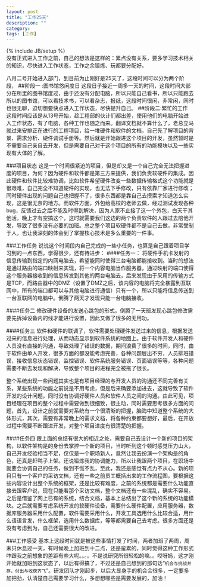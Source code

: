 ```yaml
---
layout: post
title: "工作25天"
description: ""
category: 
tags: [工作]
---
```

{% include JB/setup %}  
没有正式进入工作之前，自己的想法是这样的：累点没有关系，要多学习技术相关的知识，尽快进入工作状态，工作之余锻炼、玩都要分配好。  

八月二号开始进入部门，到目前为止刚好是25天了，这段时间可以分为两个阶段，
##阶段一 :图书馆悠闲度日
这段日子接近一周多一天的时间，这段时间大部分在所里的图书馆度过，由于还没有分配电脑，所以只能自己看书，所以只能跑去所以的图书馆，可以看技术书，可以看杂志，报纸，这段时间很闲，非常闲，同时也很无聊，迫切想要快点进入工作状态，尽快提升自己。
##阶段二:繁忙的工作
这段时间应该是从13号开始，趁工程部的伙计们都出差，使用他们的电脑开始进入工作状态，有了电脑，各种工作也随之而来。翻译文档就不算什么了，老总立马就过来安排正在进行的工程项目，给一堆硬件和软件的文档，自己先了解项目的背景、需求分析、硬件调试手册等。然后就是开始跟进这个项目的开发，虽然暂时是不需要自己亲自去开发，但是需要自己对于这个项目的所有的功能模块以及一些实现有大体的了解。    

###项目状态
这是一个时间很紧迫的项目，但是却又是一个自己完全无法把握进度的项目，为何？因为硬件和软件都是第三方来提供，我们负责软硬件的集成。因此硬件和软件比较难协调，比如软件希望硬件改变一些数据传输格式这个功能就是很艰难，自己完全不知道硬件的实现，也无法下手修改，只有依靠厂家进行修改；同时硬件出现的问题自己也把握不了，很多东西都是靠自己去摸索才知道怎么实现，这是很无奈的地方。而软件方面，外包给高校的老师去做，经过测试发现各种bug，反馈过去之后不能及时得到解决，因为人家不止接了这一个外包，白天干其他活，晚上才有空搞这个，这时就需要我们这边的两个负责软件的人跟过去陪他开发，导致了很多没有必要的加班。总之整个项目软硬件都不是自己去做，非常受制于人，也让我深刻的体会到了掌握核心技术是多么重要的一件事。

###工作任务
说说这个时间段内自己完成的一些小任务，也算是自己跟着项目学习到的一点东西，学得很少，还有待进步：
####任务一：
将硬件手机卡发射的信息传输到指定的内网电脑去，希望能同时使得三台电脑都能接收到。当时的想法是通过路由的端口映射来实现，将一个内容电脑当作服务器，通过映射的端口使得这个服务器接收到的信息转发到其他的两台电脑去，后来发现由于采用的传输方式是TCP，而路由器中的DMZ（设置了DMZ之后，该内容的电脑将完全暴露到互联网中，所有的端口都可以与其他电脑进行通信）只有一个，所以只能将信息传送到一台互联网的电脑中。倒腾了两天才发现只能一台电脑接收。

####任务二
修改硬件设备的发送心跳包的形式，倒腾了一天班发现心跳包修改需要先拆掉设备内的线才能进行设置，因此又做了很多的无用功。  

####任务三
软件和硬件的联调了，软件需要处理硬件发送过来的信息，根据发送过来的信息进行处理，从而动态显示到软件系统的地图上。由于软件开发人和硬件人员没有直接的沟通，导致处理了错误的数据，期间浪费了很多的时间，同时，由于软件由单人开发，很多方面的都没能考虑完善，各种问题层出不穷，人员排班错误，接收信息状态错误，监控错误、软件系统服务错误、页面错误等等，各种问题需要不断去发现和解决，导致整个项目的进程完全被拖了很长。  

整个系统出现一些问题其实也是有项目经理的与开发人员的沟通还不同完善有关系，某些系统的功能之前说是不用考虑，但是后来确要添加进去，这就导致了软件开发的设计问题，同时没有协调好硬件人员和软件人员之间的沟通。由此可见，项目经理在项目的整个过程中需要做到很细致，很主动，同时需要思考很多方面的问题，首先，设计之前就需要对系统有一个很清晰的把握，脑海中知道整个系统的大体形式，其次，需要有非常晚上的需求文档，将各种约束都要想好，最后，在开放过程中需要不断跟进开发，对整个项目进度有很清楚的把握。  

####任务四
跟上面的总结有很大的相近之处，需要自己去设计一个新的项目的架构，以软件架构是的身份去掌控一个新的项目，当时听到这个顿时感觉压力山大，自己开发经验相当不足，仅仅是一个职场新人，竟然让我去扮演一个架构是的角色，还真是赶鸭子上架。还说锻炼我的协调能力，所以让我跟两个项目，在职场中就要会协调自己的任务，做到不慌不乱，至此，我还是感觉有点力不从心。新的项目只有一个客户的采访文档，还有一些之前员工概括出来的工作流程图，要根据这些内容设计出整个系统的框架，还是比较有难度，之前的系统都是需要什么功能直接去跟客户说，现在只能看那个采访文档，整个文档还有一些混乱，确实不容易。之后是借鉴了网上已有的系统，结合文档，基本上总结出了这个新的系统的功能模块。之后就需要考虑系统开发的软硬件设备，需要什么硬件配置，应用服务器，数据库服务器采用什么配置，软件需要采用什么，开发工具选用什么比较合适，用什么语语言发，什么框架，选用什么数据库，等等都需要自己去考虑。很多方面还是没有考虑到为，自己还需要很大的改进。

###工作感受
基本上这段时间就是被这些事情打发了时间，两者加班了两周，周末只休息过一天，有时候晚上加班到十二点，还是蛮累的，同时觉得这种工作形式咋跟我之前想象的差距有些大呢。。。。不是说研究所很轻松的嘛。。哎呀妈，这才刚开始就加班到这状态了，以后有得搞了，不过还是自己想到的那句话“<code>机会与挑战并存，付出与收获齐飞</code>”。研发团队才刚起步，以后大显身手的机会会很多，一定要多加把劲，认清楚自己需要学习什么，多想想哪些是需要发展的，加油！